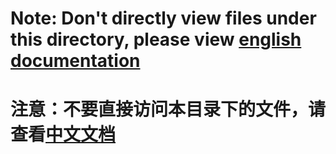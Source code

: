 # Note: Don't directly view files under this directory, please view [english documentation](https://babyfish-ct.github.io/jimmer-doc/)
# 注意：不要直接访问本目录下的文件，请查看[中文文档](https://babyfish-ct.github.io/jimmer-doc/zh)
